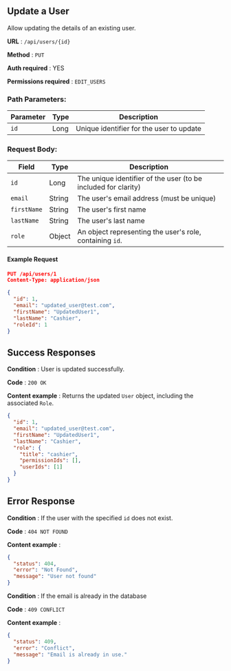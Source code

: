 ## Update a User

Allow updating the details of an existing user.

**URL** : `/api/users/{id}`

**Method** : `PUT`

**Auth required** : YES

**Permissions required** : `EDIT_USERS`

### Path Parameters:

| Parameter | Type | Description                              |
| --------- | ---- | ---------------------------------------- |
| `id`      | Long | Unique identifier for the user to update |

### Request Body:

| Field       | Type   | Description                                                    |
| ----------- | ------ | -------------------------------------------------------------- |
| `id`        | Long   | The unique identifier of the user (to be included for clarity) |
| `email`     | String | The user's email address (must be unique)                      |
| `firstName` | String | The user's first name                                          |
| `lastName`  | String | The user's last name                                           |
| `role`      | Object | An object representing the user's role, containing `id`.       |

#### Example Request

```json
PUT /api/users/1
Content-Type: application/json

{
  "id": 1,
  "email": "updated_user@test.com",
  "firstName": "UpdatedUser1",
  "lastName": "Cashier",
  "roleId": 1
}
```

## Success Responses

**Condition** : User is updated successfully.

**Code** : `200 OK`

**Content example** : Returns the updated `User` object, including the associated `Role`.

```json
{
  "id": 1,
  "email": "updated_user@test.com",
  "firstName": "UpdatedUser1",
  "lastName": "Cashier",
  "role": {
    "title": "cashier",
    "permissionIds": [],
    "userIds": [1]
  }
}
```

## Error Response

**Condition** : If the user with the specified `id` does not exist.

**Code** : `404 NOT FOUND`

**Content example** :

```json
{
  "status": 404,
  "error": "Not Found",
  "message": "User not found"
}
```

**Condition** : If the email is already in the database

**Code** : `409 CONFLICT`

**Content example** :

```json
{
  "status": 409,
  "error": "Conflict",
  "message": "Email is already in use."
}
```
